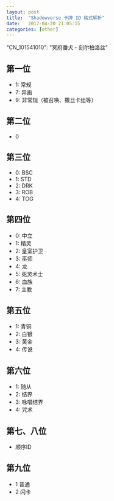 ```yaml
---
layout: post
title:  "Shadowverse 卡牌 ID 格式解析"
date:   2017-04-20 21:05:15
categories: [other]
---
```

"CN_101541010": "冥府番犬・刻尔柏洛丝"

第一位
---
* 1: 常规
* 7: 异画
* 9: 非常规（被召唤、撒旦卡组等）

第二位
---
* 0

第三位
---
* 0: BSC
* 1: STD
* 2: DRK
* 3: ROB
* 4: TOG

第四位
---
* 0: 中立
* 1: 精灵
* 2: 皇室护卫
* 3: 巫师
* 4: 龙
* 5: 死灵术士
* 6: 血族
* 7: 主教

第五位
---
* 1: 青铜
* 2: 白银
* 3: 黄金
* 4: 传说

第六位
---
* 1: 随从
* 2: 结界
* 3: 咏唱结界
* 4: 咒术

第七、八位
---
* 顺序ID

第九位
---
* 1 普通
* 2 闪卡
